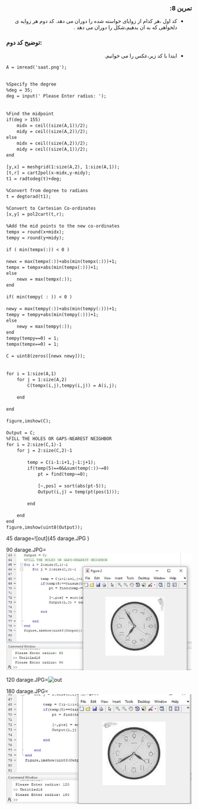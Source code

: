 <div dir ="rtl">

###  تمرین 8:<br/>

* کد اول  ،هر کدام از زوایای خواسته شده را دوران می دهد. کد دوم هر زوایه ی دلخواهی که به ان بدهیم،شکل را دوران می دهد . <br/>

</div>

###  توضیح کد دوم:<br/>

<div dir ="rtl">

*   ابتدا با کد زیر،عکس را می خوانیم.<br/>
</div>

```
A = imread('saat.png');
```

```

%Specify the degree
%deg = 35;
deg = input(' Please Enter radius: ');


%Find the midpoint
if(deg > 155)
    midx = ceil((size(A,1))/2);
    midy = ceil((size(A,2))/2);
else
    midx = ceil((size(A,2))/2);
    midy = ceil((size(A,1))/2);
end

[y,x] = meshgrid(1:size(A,2), 1:size(A,1));
[t,r] = cart2pol(x-midx,y-midy);
t1 = radtodeg(t)+deg;

%Convert from degree to radians
t = degtorad(t1);

%Convert to Cartesian Co-ordinates
[x,y] = pol2cart(t,r);

%Add the mid points to the new co-ordinates
tempx = round(x+midx);
tempy = round(y+midy);

if ( min(tempx(:)) < 0 )
   
newx = max(tempx(:))+abs(min(tempx(:)))+1;
tempx = tempx+abs(min(tempx(:)))+1;
else
    newx = max(tempx(:));
end

if( min(tempy( : )) < 0 )
   
newy = max(tempy(:))+abs(min(tempy(:)))+1;
tempy = tempy+abs(min(tempy(:)))+1;
else
    newy = max(tempy(:));
end
tempy(tempy==0) = 1;
tempx(tempx==0) = 1;

C = uint8(zeros([newx newy]));


for i = 1:size(A,1)
    for j = 1:size(A,2)
        C(tempx(i,j),tempy(i,j)) = A(i,j);
       
    end
  
end

figure,imshow(C);

Output = C;
%FILL THE HOLES OR GAPS-NEAREST NEIGHBOR
for i = 2:size(C,1)-1
    for j = 2:size(C,2)-1
       
        temp = C(i-1:i+1,j-1:j+1);
        if(temp(5)==0&&sum(temp(:))~=0)
            pt = find(temp~=0);
           
            [~,pos] = sort(abs(pt-5));
            Output(i,j) = temp(pt(pos(1)));
          
        end
       
    end
end
figure,imshow(uint8(Output));

```


45 darage=![out](45 darage.JPG )



90 darage.JPG=![out](90darage.JPG)



120 darage.JPG=![out](120darage.JPG )


180 darage.JPG=![out](180darage.JPG )







